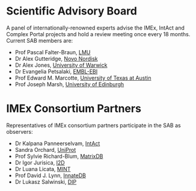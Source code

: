 # Scientific Advisory Board

A panel of internationally-renowned experts advise the IMEx, IntAct and Complex Portal projects and hold a review meeting once every 18 months. Current SAB members are:

* Prof Pascal Falter-Braun, [LMU](https://www.en.biologie.uni-muenchen.de/people/faculty/falter-braun/index.html)
* Dr Alex Gutteridge, [Novo Nordisk](https://www.linkedin.com/in/alex-gutteridge-5102224)
* Dr Alex Jones, [University of Warwick](https://warwick.ac.uk/fac/sci/lifesci/people/ajones/)
* Dr Evangelia Petsalaki, [EMBL-EBI](https://www.ebi.ac.uk/about/people/evangelia-petsalaki)
* Prof Edward M. Marcotte, [University of Texas at Austin](https://molecularbiosci.utexas.edu/directory/edward-m-marcotte)
* Prof Joseph Marsh, [University of Edinburgh](https://www.ed.ac.uk/profile/joe-marsh)

# IMEx Consortium Partners

Representatives of IMEx consortium partners participate in the SAB as observers:

* Dr Kalpana Panneerselvam, [IntAct](https://www.ebi.ac.uk/intact)
* Sandra Orchard, [UniProt](https://www.uniprot.org/)
* Prof Sylvie Richard-Blum, [MatrixDB](http://matrixdb.univ-lyon1.fr/)
* Dr Igor Jurisica, [I2D](http://ophid.utoronto.ca/)
* Dr Luana Licata, [MINT](http://mint.bio.uniroma2.it/)
* Prof David J. Lynn, [InnateDB](http://www.innatedb.com/)
* Dr Lukasz Salwinski, [DIP](http://dip.doe-mbi.ucla.edu/)
